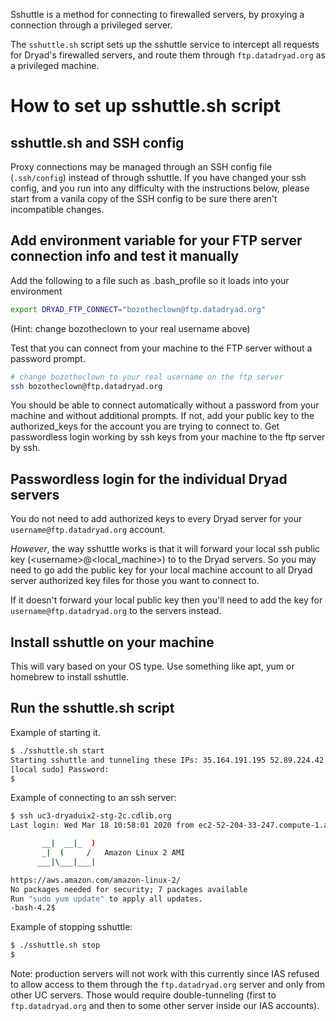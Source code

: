 
Sshuttle is a method for connecting to firewalled servers, by proxying a
connection through a privileged server.

The `sshuttle.sh` script sets up the sshuttle service to intercept all requests
for Dryad's firewalled servers, and route them through `ftp.datadryad.org` as a
privileged machine. 

# How to set up sshuttle.sh script

## sshuttle.sh and SSH config

Proxy connections may be managed through an SSH config file (`.ssh/config`)
instead of through sshuttle. If you have changed your ssh config, and you run
into any difficulty with the instructions below, please start from a vanila copy
of the SSH config to be sure there aren't incompatible changes.

## Add environment variable for your FTP server connection info and test it manually

Add the following to a file such as .bash_profile so it loads into your environment
```bash
export DRYAD_FTP_CONNECT="bozotheclown@ftp.datadryad.org"
```
(Hint: change bozotheclown to your real username above)

Test that you can connect from your machine to the FTP server without a password prompt.

```bash
# change bozotheclown to your real username on the ftp server
ssh bozotheclown@ftp.datadryad.org
```

You should be able to connect automatically without a password from your machine and without additional prompts.
If not, add your public key to the authorized_keys for the account you are trying to connect to. Get
passwordless login working by ssh keys from your machine to the ftp server by ssh.

## Passwordless login for the individual Dryad servers

You do not need to add authorized keys to every Dryad server for your `username@ftp.datadryad.org`
account.

*However*, the way sshuttle works is that it will forward your local ssh public key (\<username\>@\<local_machine\>) to
to the Dryad servers. So you may need to go add the public key for your local machine account to
all Dryad server authorized key files for those you want to connect to.

If it doesn't forward your local public key then you'll need to add the key for `username@ftp.datadryad.org` to the servers instead.

## Install sshuttle on your machine

This will vary based on your OS type.  Use something like apt, yum or homebrew to install sshuttle.

## Run the sshuttle.sh script

Example of starting it.
```bash
$ ./sshuttle.sh start
Starting sshuttle and tunneling these IPs: 35.164.191.195 52.89.224.42 35.164.191.208 52.35.63.255 52.35.63.251 54.148.81.93 52.35.63.226 54.244.52.80 54.244.52.79 44.229.33.203 54.244.52.78
[local sudo] Password:
$
```

Example of connecting to an ssh server:
```bash
$ ssh uc3-dryaduix2-stg-2c.cdlib.org
Last login: Wed Mar 18 10:58:01 2020 from ec2-52-204-33-247.compute-1.amazonaws.com

       __|  __|_  )
       _|  (     /   Amazon Linux 2 AMI
      ___|\___|___|

https://aws.amazon.com/amazon-linux-2/
No packages needed for security; 7 packages available
Run "sudo yum update" to apply all updates.
-bash-4.2$
```

Example of stopping sshuttle:
```bash
$ ./sshuttle.sh stop
$
```

Note: production servers will not work with this currently since IAS refused to allow access to
them through the `ftp.datadryad.org` server and only from other UC servers.  Those would require
double-tunneling (first to `ftp.datadryad.org` and then to some other server inside our IAS accounts).
